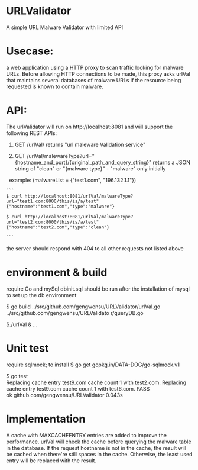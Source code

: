 # URLValidator
A simple URL Malware Validator with limited API 

# Usecase: 
a web application using a HTTP proxy to scan traffic looking for malware URLs. Before allowing HTTP connections to be made, this proxy asks urlVal that maintains several databases of malware URLs if the resource being requested is known to contain malware.

# API:
The urlValidator will run on http://localhost:8081 and will support the following REST APIs:
1. GET /urlVal/
    returns "url maleware Validation service"

2. GET /urlVal/malewareType?url="{hostname_and_port}/{original_path_and_query_string}"
    returns a JSON string of "clean" or "{malware type}" - "malware" only initially

    example: (malwareList = {"test1.com", "196.132.1.1"})


    ```
    $ curl http://localhost:8081/urlVal/malwareType?url="test1.com:8000/this/is/a/test"
    {"hostname":"test1.com","type":"malware"}

    $ curl http://localhost:8081/urlVal/malwareType?url="test2.com:8000/this/is/a/test"
    {"hostname":"test2.com","type":"clean"}
    
    ```
 
the server should respond with 404 to all other requests not listed above
 
 # environment & build
 require Go and mySql
 dbinit.sql should be run after the installation of mysql to set up the db environment
 
$ go build ../src/github.com/gengwensu/URLValidator/urlVal.go ../src/github.com/gengwensu/URLValidato r/queryDB.go

$./urlVal &
...

# Unit test
require sqlmock; to install
$ go get gopkg.in/DATA-DOG/go-sqlmock.v1

$ go test                                                     
Replacing cache entry test9.com cache count 1 with test2.com. 
Replacing cache entry test9.com cache count 1 with test6.com. 
PASS                                                          
ok      github.com/gengwensu/URLValidator       0.043s        

# Implementation
A cache with MAXCACHEENTRY entries are added to improve the performance. urlVal will check the cache before querying the malware table in the database. If the request hostname is not in the cache, the result will be cached when there're still spaces in the cache. Otherwise, the least used entry will be replaced with the result.
